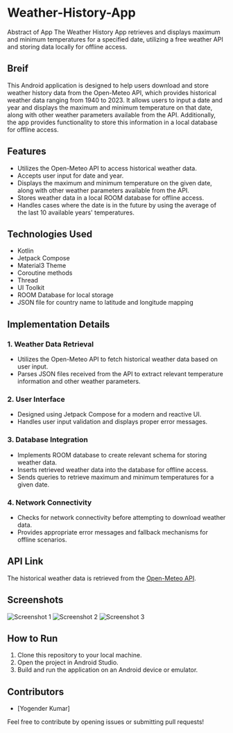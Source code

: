 # Weather-History-App
Abstract of App
The Weather History App retrieves and displays maximum and minimum temperatures for a specified date, utilizing a free weather API and storing data locally for offline access.
## Breif
This Android application is designed to help users download and store weather history data from the Open-Meteo API, which provides historical weather data ranging from 1940 to 2023. It allows users to input a date and year and displays the maximum and minimum temperature on that date, along with other weather parameters available from the API. Additionally, the app provides functionality to store this information in a local database for offline access.

## Features

- Utilizes the Open-Meteo API to access historical weather data.
- Accepts user input for date and year.
- Displays the maximum and minimum temperature on the given date, along with other weather parameters available from the API.
- Stores weather data in a local ROOM database for offline access.
- Handles cases where the date is in the future by using the average of the last 10 available years' temperatures.

## Technologies Used

- Kotlin
- Jetpack Compose
- Material3 Theme
- Coroutine methods
- Thread
- UI Toolkit
- ROOM Database for local storage
- JSON file for country name to latitude and longitude mapping

## Implementation Details

### 1. Weather Data Retrieval
- Utilizes the Open-Meteo API to fetch historical weather data based on user input.
- Parses JSON files received from the API to extract relevant temperature information and other weather parameters.

### 2. User Interface
- Designed using Jetpack Compose for a modern and reactive UI.
- Handles user input validation and displays proper error messages.

### 3. Database Integration
- Implements ROOM database to create relevant schema for storing weather data.
- Inserts retrieved weather data into the database for offline access.
- Sends queries to retrieve maximum and minimum temperatures for a given date.

### 4. Network Connectivity
- Checks for network connectivity before attempting to download weather data.
- Provides appropriate error messages and fallback mechanisms for offline scenarios.

## API Link

The historical weather data is retrieved from the [Open-Meteo API](https://archive-api.open-meteo.com/v1/archive?latitude=28.7041&longitude=77.1025&start_date=2014-03-11&end_date=2014-04-11&daily=temperature_2m_max,temperature_2m_min,rain_sum,wind_speed_10m_max,wind_gusts_10m_max,weather_code,shortwave_radiation_sum,precipitation_sum,wind_direction_10m_dominant).

## Screenshots

![Screenshot 1](/screenshots/screenshot1.png)
![Screenshot 2](/screenshots/screenshot2.png)
![Screenshot 3](/screenshots/screenshot3.png)

## How to Run

1. Clone this repository to your local machine.
2. Open the project in Android Studio.
3. Build and run the application on an Android device or emulator.

## Contributors

- [Yogender Kumar]

Feel free to contribute by opening issues or submitting pull requests!
